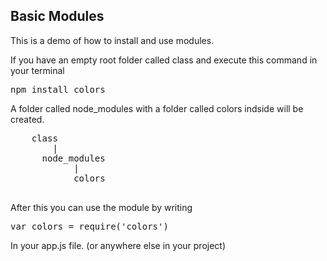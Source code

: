 ## Basic Modules

This is a demo of how to install and use modules.

If you have an empty root folder called class and execute this command in your terminal

<pre>npm install colors</pre>

A folder called node_modules with a folder called colors indside will be created.

<pre>
	class
	  	|
	  node_modules
			|
			colors

</pre>

After this you can use the module by writing

<pre>var colors = require('colors')</pre>

In your app.js file. (or anywhere else in your project)


